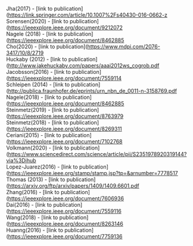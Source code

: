 Jha(2017) - [link to publication](https://link.springer.com/article/10.1007%2Fs40430-016-0662-z<br />
Sorensen(2020) - [link to publication](https://ieeexplore.ieee.org/document/9212072<br />
Nagele (2018) - [link to publication](https://ieeexplore.ieee.org/document/8462885<br />
Cho(2020) - [link to publication](https://www.mdpi.com/2076-3417/10/8/2719<br />
Huckaby (2012) - [link to publication](http://www.jakehuckaby.com/papers/aaai2012ws_cogrob.pdf<br />
Jacobsson(2016) - [link to publication](https://ieeexplore.ieee.org/document/7559114<br />
Schleipen (2014) - [link to publication](http://publica.fraunhofer.de/eprints/urn_nbn_de_0011-n-3158769.pdf<br />
Nagele(2018) - [link to publication](https://ieeexplore.ieee.org/document/8462885<br />
Steinmetz(2019) - [link to publication](https://ieeexplore.ieee.org/document/8763979<br />
Steinmetz(2018) - [link to publication](https://ieeexplore.ieee.org/document/8269311<br />
Ceriani(2015) - [link to publication](https://ieeexplore.ieee.org/document/7102768<br />
Volkmann(2020) - [link to publication](https://www.sciencedirect.com/science/article/pii/S2351978920319144?via%3Dihub<br />
Lopez-Juarez(2016) - [link to publication](https://ieeexplore.ieee.org/stamp/stamp.jsp?tp=&arnumber=7778517<br />
Thomas (2013) - [link to publication](https://arxiv.org/ftp/arxiv/papers/1409/1409.6601.pdf<br />
Zhang(2016) - [link to publication](https://ieeexplore.ieee.org/document/7606936<br />
Dai(2016) - [link to publication](https://ieeexplore.ieee.org/document/7559116<br />
Wang(2018) - [link to publication](https://ieeexplore.ieee.org/document/8263146<br />
Huanng(2016) - [link to publication](https://ieeexplore.ieee.org/document/7759136<br />
